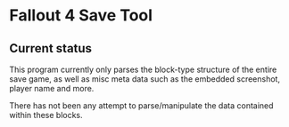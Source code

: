 # Fallout 4 Save Tool

## Current status
This program currently only parses the block-type structure of the entire save game, as well as misc meta data such as the embedded screenshot, player name and more.

There has not been any attempt to parse/manipulate the data contained within these blocks.